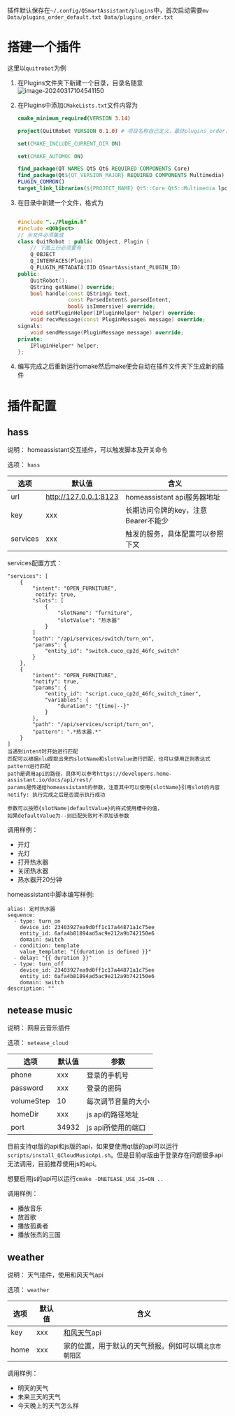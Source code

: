 插件默认保存在`~/.config/QSmartAssistant/plugins`中，首次启动需要`mv Data/plugins_order_default.txt Data/plugins_order.txt`

# 搭建一个插件

这里以`quitrobot`为例

1. 在Plugins文件夹下新建一个目录，目录名随意![image-20240317104541150](https://image.xinhecuican.tech/img/image-20240317104541150.png)

2. 在Plugins中添加`CMakeLists.txt`文件内容为

   ```cmake
   cmake_minimum_required(VERSION 3.14)
   
   project(QuitRobot VERSION 0.1.0) # 项目名称自己定义，最终plugins_order.txt中使用的名称就是项目名称
   
   set(CMAKE_INCLUDE_CURRENT_DIR ON)
   
   set(CMAKE_AUTOMOC ON)
   
   find_package(QT NAMES Qt5 Qt6 REQUIRED COMPONENTS Core)
   find_package(Qt${QT_VERSION_MAJOR} REQUIRED COMPONENTS Multimedia)
   PLUGIN_COMMON()
   target_link_libraries(${PROJECT_NAME} Qt5::Core Qt5::Multimedia lpcommon)
   
   ```

3. 在目录中新建一个文件，格式为

   ```c++
   
   #include "../Plugin.h"
   #include <QObject>
   // 头文件必须集成
   class QuitRobot : public QObject, Plugin {
       // 下面三行必须要有
       Q_OBJECT
       Q_INTERFACES(Plugin)
       Q_PLUGIN_METADATA(IID QSmartAssistant_PLUGIN_ID)
   public:
       QuitRobot();
       QString getName() override;
       bool handle(const QString& text,
                   const ParsedIntent& parsedIntent,
                   bool& isImmersive) override;
       void setPluginHelper(IPluginHelper* helper) override;
       void recvMessage(const PluginMessage& message) override;
   signals:
       void sendMessage(PluginMessage message) override;
   private:
       IPluginHelper* helper;
   };
   
   ```

4. 编写完成之后重新运行cmake然后make便会自动在插件文件夹下生成新的插件

# 插件配置

## hass

说明： homeassistant交互插件，可以触发脚本及开关命令

选项： `hass`

| 选项     | 默认值                | 含义                                |
| -------- | --------------------- | ----------------------------------- |
| url      | http://127.0.0.1:8123 | homeassistant api服务器地址         |
| key      | xxx                   | 长期访问令牌的key，注意Bearer不能少 |
| services | xxx                   | 触发的服务，具体配置可以参照下文    |

services配置方式：

```
"services": [
    {
        "intent": "OPEN_FURNITURE",
         notify: true,
        "slots": [
            {
                "slotName": "furniture",
                "slotValue": "热水器"
            }
        ]
        "path": "/api/services/switch/turn_on",
        "params": {
        	"entity_id": "switch.cuco_cp2d_46fc_switch"
    	}
    },
    {
        "intent": "OPEN_FURNITURE",
        "notify": true,
        "params": {
            "entity_id": "script.cuco_cp2d_46fc_switch_timer",
            "variables": {
                "duration": "{time|--}"
            }
        },
        "path": "/api/services/script/turn_on",
        "pattern": ".*热水器.*"
    }
]
当遇到intent时开始进行匹配
匹配可以根据nlu提取出来的slotName和slotValue进行匹配，也可以使用正则表达式pattern进行匹配
path是调用api的路径，具体可以参考https://developers.home-assistant.io/docs/api/rest/
params是传递给homeassistant的参数，注意其中可以使用{slotName}引用slot的内容
notify: 执行完成之后是否提示执行成功

参数可以按照{slotName|defaultValue}的样式使用槽中的值，
如果defaultValue为--则匹配失败时不添加该参数
```

调用样例：

- 开灯
- 光灯
- 打开热水器
- 关闭热水器
- 热水器开20分钟

homeassistant中脚本编写样例:
```
alias: 定时热水器
sequence:
  - type: turn_on
    device_id: 23403927ea9d0ff1c17a44871a1c75ee
    entity_id: 6afa4b81894ad5ac9e212a9b742150e6
    domain: switch
  - condition: template
    value_template: "{{duration is defined }}"
  - delay: "{{ duration }}"
  - type: turn_off
    device_id: 23403927ea9d0ff1c17a44871a1c75ee
    entity_id: 6afa4b81894ad5ac9e212a9b742150e6
    domain: switch
description: ""
```

## netease music

说明： 网易云音乐插件

选项： `netease_cloud`

| 选项       | 默认值 | 参数               |
| ---------- | ------ | ------------------ |
| phone      | xxx    | 登录的手机号       |
| password   | xxx    | 登录的密码         |
| volumeStep | 10     | 每次调节音量的大小 |
| homeDir    | xxx    | js api的路径地址   |
| port       | 34932  | js api所使用的端口 |

目前支持qt版的api和js版的api，如果要使用qt版的api可以运行`scripts/install_QCloudMusicApi.sh`。但是目前qt版由于登录存在问题很多api无法调用，目前推荐使用js的api。

想要启用js的api可以运行`cmake -DNETEASE_USE_JS=ON ..`

调用样例：

- 播放音乐
- 放首歌
- 播放孤勇者
- 播放张杰的三国

## weather

说明： 天气插件，使用和风天气api

选项： `weather`

| 选项 | 默认值 | 含义                                                   |
| ---- | ------ | ------------------------------------------------------ |
| key  | xxx    | [和风天气](https://dev.qweather.com/)api               |
| home | xxx    | 家的位置，用于默认的天气预报。例如可以填`北京市朝阳区` |

调用样例：

- 明天的天气
- 未来三天的天气
- 今天晚上的天气怎么样